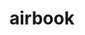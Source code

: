 <!DOCTYPE html>
<html>
  <head>
    <mata charset="uft=8">
  </head>
  
 <body>
  <h1>airbook</h1>
 </body>
</html>
